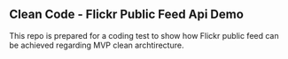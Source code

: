 ## Clean Code - Flickr Public Feed Api Demo

This repo is prepared for a coding test to show how Flickr public feed can be achieved regarding MVP clean archtirecture.


